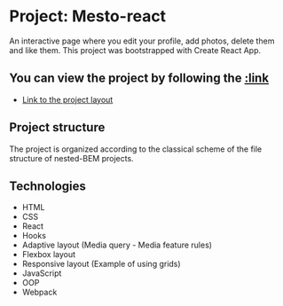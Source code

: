 # Project: Mesto-react
An interactive page where you edit your profile, add photos, delete them and like them.
This project was bootstrapped with Create React App.

## You can view the project by following the [:link](https://elndry.github.io/react-mesto-auth/)
* [Link to the project layout](https://www.figma.com/file/2cn9N9jSkmxD84oJik7xL7/JavaScript.-Sprint-4?node-id=0%3A1)

## Project structure
The project is organized according to the classical scheme of the file structure of nested-BEM projects.

## Technologies
* HTML
* CSS
* React
* Hooks
* Adaptive layout (Media query - Media feature rules)
* Flexbox layout
* Responsive layout (Example of using grids)
* JavaScript
* OOP
* Webpack
